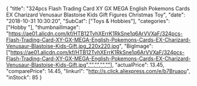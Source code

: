 {
	"title": "324pcs Flash Trading Card XY GX MEGA English Pokemons Cards EX Charizard Venusaur Blastoise Kids Gift Figures Christmas Toy",
	"date": "2018-10-31 10:30:20",
	"SubCat": ["Toys & Hobbies"],
	"categories": ["Hobby "],
	"thumbnailImage": "https://ae01.alicdn.com/kf/HTB12TvhXErrK1RkSne1q6ArVVXaF/324pcs-Flash-Trading-Card-XY-GX-MEGA-English-Pokemons-Cards-EX-Charizard-Venusaur-Blastoise-Kids-Gift.jpg_220x220.jpg",
	"BigImage": ["https://ae01.alicdn.com/kf/HTB12TvhXErrK1RkSne1q6ArVVXaF/324pcs-Flash-Trading-Card-XY-GX-MEGA-English-Pokemons-Cards-EX-Charizard-Venusaur-Blastoise-Kids-Gift.jpg","","","",""],
	"actualPrice": 13.45,
	"comparePrice": 14.45,
	"linkurl": "http://s.click.aliexpress.com/e/b7Bruaou",
	"inStock": 85
}
